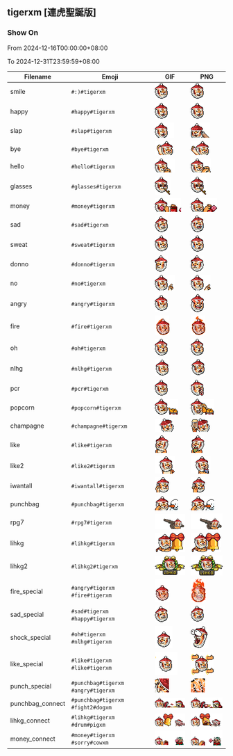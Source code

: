 ## tigerxm [連虎聖誕版]

### Show On
From 2024-12-16T00:00:00+08:00

To 2024-12-31T23:59:59+08:00

| Filename | Emoji | GIF | PNG |
| --- | --- | --- | --- |
| smile | `#:)#tigerxm` | ![smile](../../assets/ios/faces/tigerxm/smile.gif) | ![smile](../../assets/ios/faces_png/tigerxm/smile.png) |
| happy | `#happy#tigerxm` | ![happy](../../assets/ios/faces/tigerxm/happy.gif) | ![happy](../../assets/ios/faces_png/tigerxm/happy.png) |
| slap | `#slap#tigerxm` | ![slap](../../assets/ios/faces/tigerxm/slap.gif) | ![slap](../../assets/ios/faces_png/tigerxm/slap.png) |
| bye | `#bye#tigerxm` | ![bye](../../assets/ios/faces/tigerxm/bye.gif) | ![bye](../../assets/ios/faces_png/tigerxm/bye.png) |
| hello | `#hello#tigerxm` | ![hello](../../assets/ios/faces/tigerxm/hello.gif) | ![hello](../../assets/ios/faces_png/tigerxm/hello.png) |
| glasses | `#glasses#tigerxm` | ![glasses](../../assets/ios/faces/tigerxm/glasses.gif) | ![glasses](../../assets/ios/faces_png/tigerxm/glasses.png) |
| money | `#money#tigerxm` | ![money](../../assets/ios/faces/tigerxm/money.gif) | ![money](../../assets/ios/faces_png/tigerxm/money.png) |
| sad | `#sad#tigerxm` | ![sad](../../assets/ios/faces/tigerxm/sad.gif) | ![sad](../../assets/ios/faces_png/tigerxm/sad.png) |
| sweat | `#sweat#tigerxm` | ![sweat](../../assets/ios/faces/tigerxm/sweat.gif) | ![sweat](../../assets/ios/faces_png/tigerxm/sweat.png) |
| donno | `#donno#tigerxm` | ![donno](../../assets/ios/faces/tigerxm/donno.gif) | ![donno](../../assets/ios/faces_png/tigerxm/donno.png) |
| no | `#no#tigerxm` | ![no](../../assets/ios/faces/tigerxm/no.gif) | ![no](../../assets/ios/faces_png/tigerxm/no.png) |
| angry | `#angry#tigerxm` | ![angry](../../assets/ios/faces/tigerxm/angry.gif) | ![angry](../../assets/ios/faces_png/tigerxm/angry.png) |
| fire | `#fire#tigerxm` | ![fire](../../assets/ios/faces/tigerxm/fire.gif) | ![fire](../../assets/ios/faces_png/tigerxm/fire.png) |
| oh | `#oh#tigerxm` | ![oh](../../assets/ios/faces/tigerxm/oh.gif) | ![oh](../../assets/ios/faces_png/tigerxm/oh.png) |
| nlhg | `#nlhg#tigerxm` | ![nlhg](../../assets/ios/faces/tigerxm/nlhg.gif) | ![nlhg](../../assets/ios/faces_png/tigerxm/nlhg.png) |
| pcr | `#pcr#tigerxm` | ![pcr](../../assets/ios/faces/tigerxm/pcr.gif) | ![pcr](../../assets/ios/faces_png/tigerxm/pcr.png) |
| popcorn | `#popcorn#tigerxm` | ![popcorn](../../assets/ios/faces/tigerxm/popcorn.gif) | ![popcorn](../../assets/ios/faces_png/tigerxm/popcorn.png) |
| champagne | `#champagne#tigerxm` | ![champagne](../../assets/ios/faces/tigerxm/champagne.gif) | ![champagne](../../assets/ios/faces_png/tigerxm/champagne.png) |
| like | `#like#tigerxm` | ![like](../../assets/ios/faces/tigerxm/like.gif) | ![like](../../assets/ios/faces_png/tigerxm/like.png) |
| like2 | `#like2#tigerxm` | ![like2](../../assets/ios/faces/tigerxm/like2.gif) | ![like2](../../assets/ios/faces_png/tigerxm/like2.png) |
| iwantall | `#iwantall#tigerxm` | ![iwantall](../../assets/ios/faces/tigerxm/iwantall.gif) | ![iwantall](../../assets/ios/faces_png/tigerxm/iwantall.png) |
| punchbag | `#punchbag#tigerxm` | ![punchbag](../../assets/ios/faces/tigerxm/punchbag.gif) | ![punchbag](../../assets/ios/faces_png/tigerxm/punchbag.png) |
| rpg7 | `#rpg7#tigerxm` | ![rpg7](../../assets/ios/faces/tigerxm/rpg7.gif) | ![rpg7](../../assets/ios/faces_png/tigerxm/rpg7.png) |
| lihkg | `#lihkg#tigerxm` | ![lihkg](../../assets/ios/faces/tigerxm/lihkg.gif) | ![lihkg](../../assets/ios/faces_png/tigerxm/lihkg.png) |
| lihkg2 | `#lihkg2#tigerxm` | ![lihkg2](../../assets/ios/faces/tigerxm/lihkg2.gif) | ![lihkg2](../../assets/ios/faces_png/tigerxm/lihkg2.png) |
| fire_special | `#angry#tigerxm #fire#tigerxm` | ![fire_special](../../assets/ios/faces/tigerxm/fire_special.gif) | ![fire_special](../../assets/ios/faces_png/tigerxm/fire_special.png) |
| sad_special | `#sad#tigerxm #happy#tigerxm` | ![sad_special](../../assets/ios/faces/tigerxm/sad_special.gif) | ![sad_special](../../assets/ios/faces_png/tigerxm/sad_special.png) |
| shock_special | `#oh#tigerxm #nlhg#tigerxm` | ![shock_special](../../assets/ios/faces/tigerxm/shock_special.gif) | ![shock_special](../../assets/ios/faces_png/tigerxm/shock_special.png) |
| like_special | `#like#tigerxm #like#tigerxm` | ![like_special](../../assets/ios/faces/tigerxm/like_special.gif) | ![like_special](../../assets/ios/faces_png/tigerxm/like_special.png) |
| punch_special | `#punchbag#tigerxm #angry#tigerxm` | ![punch_special](../../assets/ios/faces/tigerxm/punch_special.gif) | ![punch_special](../../assets/ios/faces_png/tigerxm/punch_special.png) |
| punchbag_connect | `#punchbag#tigerxm #fight2#dogxm` | ![punchbag_connect](../../assets/ios/faces/tigerxm/punchbag_connect.gif) | ![punchbag_connect](../../assets/ios/faces_png/tigerxm/punchbag_connect.png) |
| lihkg_connect | `#lihkg#tigerxm #drum#pigxm` | ![lihkg_connect](../../assets/ios/faces/tigerxm/lihkg_connect.gif) | ![lihkg_connect](../../assets/ios/faces_png/tigerxm/lihkg_connect.png) |
| money_connect | `#money#tigerxm #sorry#cowxm` | ![money_connect](../../assets/ios/faces/tigerxm/money_connect.gif) | ![money_connect](../../assets/ios/faces_png/tigerxm/money_connect.png) |

